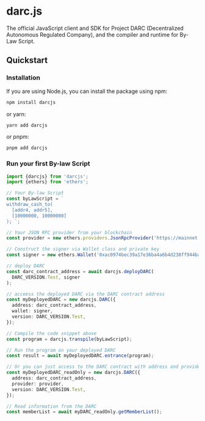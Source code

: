 # darc.js

The official JavaScript client and SDK for Project DARC (Decentralized Autonomous Regulated Company), and the compiler and runtime for By-Law Script.

## Quickstart

### Installation

If you are using Node.js, you can install the package using npm:
```bash
npm install darcjs
```

or yarn:
```bash
yarn add darcjs
```

or pnpm:
```bash
pnpm add darcjs
```

### Run your first By-law Script



```typescript
import {darcjs} from 'darcjs';
import {ethers} from 'ethers';

// Your By-law Script
const byLawScript = `
withdraw_cash_to( 
  [addr4, addr5],     
  [10000000, 10000000] 
); `;

// Your JSON RPC provider from your blockchain
const provider = new ethers.providers.JsonRpcProvider('https://mainnet.infura.io/v3/your-infura-project-id');

// Construct the signer via Wallet class and private key
const signer = new ethers.Wallet('0xac0974bec39a17e36ba4a6b4d238ff944bacb478cbed5efcae784d7bf4f2ff80', provider);

// deploy DARC
const darc_contract_address = await darcjs.deployDARC(
  DARC_VERSION.Test, signer
);

// acceess the deployed DARC via the DARC contract address
const myDeployedDARC = new darcjs.DARC({
  address: darc_contract_address,
  wallet: signer,
  version: DARC_VERSION.Test,
});

// Compile the code snippet above
const program = darcjs.transpile(byLawScript);

// Run the program on your deployed DARC
const result = await myDeployedDARC.entrance(program);

// Or you can just access to the DARC contract with address and provider, without signer
const myDeployedDARC_readOnly = new darcjs.DARC({
  address: darc_contract_address,
  provider: provider,
  version: DARC_VERSION.Test,
});

// Read information from the DARC
const memberList = await myDARC_readOnly.getMemberList();
```
